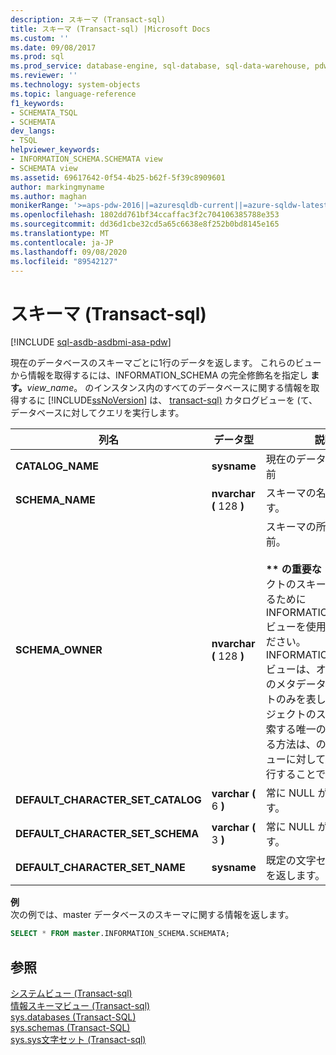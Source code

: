 ```yaml
---
description: スキーマ (Transact-sql)
title: スキーマ (Transact-sql) |Microsoft Docs
ms.custom: ''
ms.date: 09/08/2017
ms.prod: sql
ms.prod_service: database-engine, sql-database, sql-data-warehouse, pdw
ms.reviewer: ''
ms.technology: system-objects
ms.topic: language-reference
f1_keywords:
- SCHEMATA_TSQL
- SCHEMATA
dev_langs:
- TSQL
helpviewer_keywords:
- INFORMATION_SCHEMA.SCHEMATA view
- SCHEMATA view
ms.assetid: 69617642-0f54-4b25-b62f-5f39c8909601
author: markingmyname
ms.author: maghan
monikerRange: '>=aps-pdw-2016||=azuresqldb-current||=azure-sqldw-latest||>=sql-server-2016||=sqlallproducts-allversions||>=sql-server-linux-2017||=azuresqldb-mi-current'
ms.openlocfilehash: 1802dd761bf34ccaffac3f2c704106385788e353
ms.sourcegitcommit: dd36d1cbe32cd5a65c6638e8f252b0bd8145e165
ms.translationtype: MT
ms.contentlocale: ja-JP
ms.lasthandoff: 09/08/2020
ms.locfileid: "89542127"
---
```

# <a name="schemata-transact-sql"></a>スキーマ (Transact-sql)
[!INCLUDE [sql-asdb-asdbmi-asa-pdw](../../includes/applies-to-version/sql-asdb-asdbmi-asa-pdw.md)]

  現在のデータベースのスキーマごとに1行のデータを返します。 これらのビューから情報を取得するには、INFORMATION_SCHEMA の完全修飾名を指定し **ます。**_view_name_。 のインスタンス内のすべてのデータベースに関する情報を取得するに [!INCLUDE[ssNoVersion](../../includes/ssnoversion-md.md)] は、 [transact-sql&#41;](../../relational-databases/system-catalog-views/sys-databases-transact-sql.md) カタログビューを &#40;て、データベースに対してクエリを実行します。  
  
|列名|データ型|説明|  
|-----------------|---------------|-----------------|  
|**CATALOG_NAME**|**sysname**|現在のデータベースの名前|  
|**SCHEMA_NAME**|**nvarchar (** 128 **)**|スキーマの名前を返します。|  
|**SCHEMA_OWNER**|**nvarchar (** 128 **)**|スキーマの所有者の名前。<br /><br /> **&#42;&#42; の重要な &#42;&#42;** オブジェクトのスキーマを決定するために INFORMATION_SCHEMA ビューを使用しないでください。 INFORMATION_SCHEMA ビューは、オブジェクトのメタデータのサブセットのみを表します。 オブジェクトのスキーマを検索する唯一の信頼性のある方法は、のカタログビューに対してクエリを実行することです。|  
|**DEFAULT_CHARACTER_SET_CATALOG**|**varchar (** 6 **)**|常に NULL が返されます。|  
|**DEFAULT_CHARACTER_SET_SCHEMA**|**varchar (** 3 **)**|常に NULL が返されます。|  
|**DEFAULT_CHARACTER_SET_NAME**|**sysname**|既定の文字セットの名前を返します。|  

**例**  
次の例では、master データベースのスキーマに関する情報を返します。  
```sql  
SELECT * FROM master.INFORMATION_SCHEMA.SCHEMATA;
```  

## <a name="see-also"></a>参照  
 [システムビュー &#40;Transact-sql&#41;](https://msdn.microsoft.com/library/35a6161d-7f43-4e00-bcd3-3091f2015e90)   
 [情報スキーマビュー &#40;Transact-sql&#41;](~/relational-databases/system-information-schema-views/system-information-schema-views-transact-sql.md)   
 [sys.databases &#40;Transact-SQL&#41;](../../relational-databases/system-catalog-views/sys-databases-transact-sql.md)   
 [sys.schemas &#40;Transact-SQL&#41;](../../relational-databases/system-catalog-views/schemas-catalog-views-sys-schemas.md)   
 [sys.sys文字セット &#40;Transact-sql&#41;](../../relational-databases/system-compatibility-views/sys-syscharsets-transact-sql.md)  
  
  
